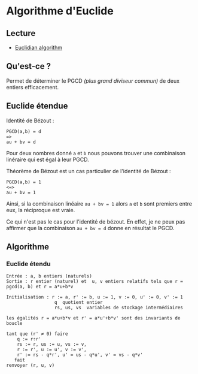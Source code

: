 # Algorithme d'Euclide

## Lecture
* [Euclidian algorithm](https://en.wikipedia.org/wiki/Euclidean_algorithm)

## Qu'est-ce ?
Permet de déterminer le PGCD *(plus grand diviseur commun)* de deux entiers efficacement.

## Euclide étendue
Identité de Bézout :

```
PGCD(a,b) = d
=>
au + bv = d
```

Pour deux nombres donné `a` et `b` nous pouvons trouver une combinaison linéraire qui est égal à leur PGCD.

Théorème de Bézout est un cas particulier de l'identité de Bézout :

```
PGCD(a,b) = 1
<=>
au + bv = 1
```

Ainsi, si la combinaison linéaire `au + bv = 1` alors `a` et `b` sont premiers entre eux, la réciproque est vraie.


Ce qui n'est pas le cas pour l'identité de bézout. En effet, je ne peux pas affirmer que la combinaison `au + bv = d` donne en résultat le PGCD.

## Algorithme

### Euclide étendu

```
Entrée : a, b entiers (naturels)
Sortie : r entier (naturel) et  u, v entiers relatifs tels que r = pgcd(a, b) et r = a*u+b*v

Initialisation : r := a, r' := b, u := 1, v := 0, u' := 0, v' := 1
                  q  quotient entier
                  rs, us, vs  variables de stockage intermédiaires

les égalités r = a*u+b*v et r' = a*u'+b*v' sont des invariants de boucle

tant que (r' ≠ 0) faire
    q := r÷r'
    rs := r, us := u, vs := v,
    r := r', u := u', v := v',
    r' := rs - q*r', u' = us - q*u', v' = vs - q*v'
   fait
renvoyer (r, u, v)
```

